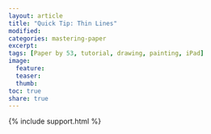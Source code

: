 ```yaml
---
layout: article
title: "Quick Tip: Thin Lines"
modified:
categories: mastering-paper
excerpt:
tags: [Paper by 53, tutorial, drawing, painting, iPad]
image:
  feature:
  teaser:
  thumb:
toc: true
share: true  
---
```


{% include support.html %}